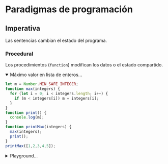 # Paradigmas de programación
## Imperativa

Las sentencias cambian el estado del programa.

### Procedural

Los procedimientos (`function`) modifican los datos o el estado compartido.

<details open><summary>Máximo valor en lista de enteros...</summary>

```js
let m = Number.MIN_SAFE_INTEGER;
function max(integers) {
  for (let i = 0; i < integers.length; i++) {
    if (m < integers[i]) m = integers[i];
  }
}
function print() {
  console.log(m);
}
function printMax(integers) {
  max(integers);
  print();
}
printMax([1,2,3,4,5]);
```
</details>

<details><summary>Playground...</summary>

<br/><iframe
  width="750"
  height="400"
  src="https://unpkg.com/javascript-playgrounds@1.2.3/public/index.html#data=%7B%22code%22%3A%22let%20m%20%3D%20Number.MIN_SAFE_INTEGER%3B%5Cnfunction%20max(integers)%20%7B%5Cn%20%20for%20(let%20i%20%3D%200%3B%20i%20%3C%20integers.length%3B%20i%2B%2B)%20%7B%5Cn%20%20%20%20if%20(m%20%3C%20integers%5Bi%5D)%20m%20%3D%20integers%5Bi%5D%3B%5Cn%20%20%7D%5Cn%7D%5Cnfunction%20print()%20%7B%5Cn%20%20console.log(m)%3B%5Cn%7D%5Cnfunction%20printMax(integers)%20%7B%5Cn%20%20max(integers)%3B%5Cn%20%20print()%3B%5Cn%7D%5CnprintMax(%5B1%2C2%2C3%2C4%2C5%5D)%3B%22%7D"
></iframe>
</details>
